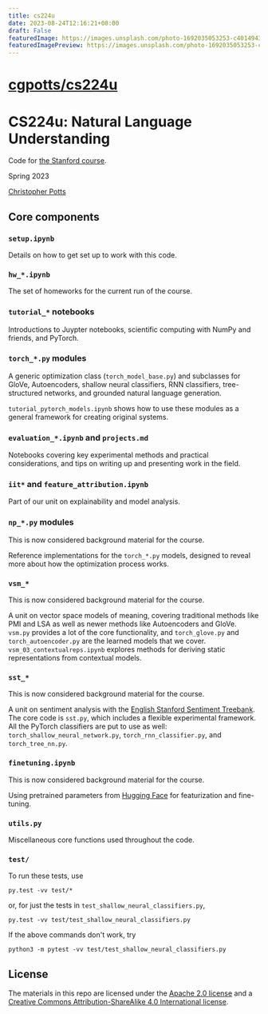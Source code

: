 ```yaml
---
title: cs224u
date: 2023-08-24T12:16:21+08:00
draft: False
featuredImage: https://images.unsplash.com/photo-1692035053253-c40149437b5f?ixid=M3w0NjAwMjJ8MHwxfHJhbmRvbXx8fHx8fHx8fDE2OTI4NTA0NTR8&ixlib=rb-4.0.3
featuredImagePreview: https://images.unsplash.com/photo-1692035053253-c40149437b5f?ixid=M3w0NjAwMjJ8MHwxfHJhbmRvbXx8fHx8fHx8fDE2OTI4NTA0NTR8&ixlib=rb-4.0.3
---
```


# [cgpotts/cs224u](https://github.com/cgpotts/cs224u)

# CS224u: Natural Language Understanding

Code for [the Stanford course](http://web.stanford.edu/class/cs224u/).

Spring 2023

[Christopher Potts](http://web.stanford.edu/~cgpotts/)


## Core components


### `setup.ipynb`

Details on how to get set up to work with this code.


### `hw_*.ipynb`

The set of homeworks for the current run of the course.


### `tutorial_*` notebooks

Introductions to Juypter notebooks, scientific computing with NumPy and friends, and PyTorch.


### `torch_*.py` modules

A generic optimization class (`torch_model_base.py`) and subclasses for GloVe, Autoencoders, shallow neural classifiers, RNN classifiers, tree-structured networks, and grounded natural language generation.

`tutorial_pytorch_models.ipynb` shows how to use these modules as a general framework for creating original systems.


### `evaluation_*.ipynb` and `projects.md`

Notebooks covering key experimental methods and practical considerations, and tips on writing up and presenting work in the field.


### `iit*` and `feature_attribution.ipynb`

Part of our unit on explainability and model analysis.


### `np_*.py` modules

This is now considered background material for the course.

Reference implementations for the `torch_*.py` models, designed to reveal more about how the optimization process works.


### `vsm_*`

This is now considered background material for the course.

A unit on vector space models of meaning, covering traditional methods like PMI and LSA as well as newer methods like Autoencoders and GloVe. `vsm.py` provides a lot of the core functionality, and `torch_glove.py` and `torch_autoencoder.py` are the learned models that we cover. `vsm_03_contextualreps.ipynb` explores methods for deriving static representations from contextual models.


### `sst_*`

This is now considered background material for the course.

A unit on sentiment analysis with the [English Stanford Sentiment Treebank](https://nlp.stanford.edu/sentiment/treebank.html). The core code is `sst.py`, which includes a flexible experimental framework. All the PyTorch classifiers are put to use as well: `torch_shallow_neural_network.py`, `torch_rnn_classifier.py`, and `torch_tree_nn.py`.


### `finetuning.ipynb`

This is now considered background material for the course.

Using pretrained parameters from [Hugging Face](https://huggingface.co) for featurization and fine-tuning.


### `utils.py`

Miscellaneous core functions used throughout the code.


### `test/`

To run these tests, use

```py.test -vv test/*```

or, for just the tests in `test_shallow_neural_classifiers.py`,

```py.test -vv test/test_shallow_neural_classifiers.py```

If the above commands don't work, try

```python3 -m pytest -vv test/test_shallow_neural_classifiers.py```


## License

The materials in this repo are licensed under the [Apache 2.0 license](LICENSE) and a [Creative Commons Attribution-ShareAlike 4.0 International license](http://creativecommons.org/licenses/by-sa/4.0/).
